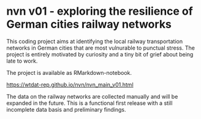 # nvn v01 - exploring the resilience of German cities railway networks

This coding project aims at identifying the local railway transportation networks in German cities that are most vulnurable to punctual stress. The project is entirely motivated by curiosity and a tiny bit of grief about being late to work.

The project is available as RMarkdown-notebook.

https://wtdat-rep.github.io/nvn/nvn_main_v01.html

The data on the railway networks are collected manually and will be expanded in the future. This is a functional first release with a still incomplete data basis and preliminary findings.
